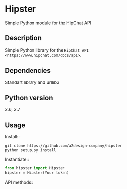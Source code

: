 Hipster
=======

Simple Python module for the HipChat API

Description
-----------

Simple Python library for the `HipChat API <https://www.hipchat.com/docs/api>`. 

Dependencies
------------
Standart library and urllib3

Python version
------------
 2.6, 2.7

Usage
-----

Install::

    git clone https://github.com/a2design-company/hipster
    python setup.py install

Instantiate::
```python
from hipster import Hipster
hipster = Hipster(Your token)
```

API methods::




